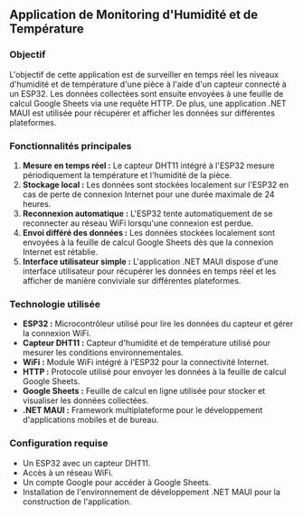 ## Application de Monitoring d'Humidité et de Température

### Objectif
L'objectif de cette application est de surveiller en temps réel les niveaux d'humidité et de température d'une pièce à l'aide d'un capteur connecté à un ESP32. Les données collectées sont ensuite envoyées à une feuille de calcul Google Sheets via une requête HTTP. De plus, une application .NET MAUI est utilisée pour récupérer et afficher les données sur différentes plateformes.

### Fonctionnalités principales
1. **Mesure en temps réel :** Le capteur DHT11 intégré à l'ESP32 mesure périodiquement la température et l'humidité de la pièce.
2. **Stockage local :** Les données sont stockées localement sur l'ESP32 en cas de perte de connexion Internet pour une durée maximale de 24 heures.
3. **Reconnexion automatique :** L'ESP32 tente automatiquement de se reconnecter au réseau WiFi lorsqu'une connexion est perdue.
4. **Envoi différé des données :** Les données stockées localement sont envoyées à la feuille de calcul Google Sheets dès que la connexion Internet est rétablie.
5. **Interface utilisateur simple :** L'application .NET MAUI dispose d'une interface utilisateur pour récupérer les données en temps réel et les afficher de manière conviviale sur différentes plateformes.

### Technologie utilisée
- **ESP32 :** Microcontrôleur utilisé pour lire les données du capteur et gérer la connexion WiFi.
- **Capteur DHT11 :** Capteur d'humidité et de température utilisé pour mesurer les conditions environnementales.
- **WiFi :** Module WiFi intégré à l'ESP32 pour la connectivité Internet.
- **HTTP :** Protocole utilisé pour envoyer les données à la feuille de calcul Google Sheets.
- **Google Sheets :** Feuille de calcul en ligne utilisée pour stocker et visualiser les données collectées.
- **.NET MAUI :** Framework multiplateforme pour le développement d'applications mobiles et de bureau.

### Configuration requise
- Un ESP32 avec un capteur DHT11.
- Accès à un réseau WiFi.
- Un compte Google pour accéder à Google Sheets.
- Installation de l'environnement de développement .NET MAUI pour la construction de l'application.
